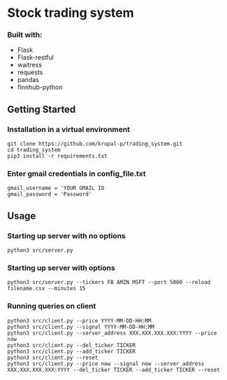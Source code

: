 # Stock trading system

### Built with:
- Flask
- Flask-restful
- waitress
- requests
- pandas
- finnhub-python

## Getting Started


  
### Installation in a virtual environment
    git clone https://github.com/krupal-p/trading_system.git
    cd trading_system
    pip3 install -r requirements.txt

### Enter gmail credentials in config_file.txt
    gmail_username = 'YOUR GMAIL ID
    gmail_password = 'Password'

## Usage
### Starting up server with no options
    python3 src/server.py

### Starting up server with options
    python3 src/server.py --tickers FB AMZN MSFT --port 5000 --reload filename.csv --minutes 15

### Running queries on client
    python3 src/client.py --price YYYY-MM-DD-HH:MM
    python3 src/client.py --signal YYYY-MM-DD-HH:MM
    python3 src/client.py --server_address XXX.XXX.XXX.XXX:YYYY --price now
    python3 src/client.py --del_ticker TICKER
    python3 src/client.py --add_ticker TICKER
    python3 src/client.py --reset
    python3 src/client.py --price now --signal now --server_address XXX.XXX.XXX.XXX:YYYY --del_ticker TICKER --add_ticker TICKER --reset

